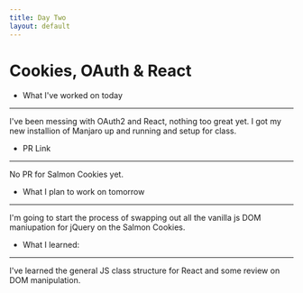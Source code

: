 ```yaml
---
title: Day Two
layout: default
---
```

# Cookies, OAuth & React
- What I've worked on today
***
I've been messing with OAuth2 and React, nothing too great yet. I got my new installion of Manjaro up and running and setup for class.
- PR Link
***
No PR for Salmon Cookies yet.
- What I plan to work on tomorrow
***
I'm going to start the process of swapping out all the vanilla js DOM maniupation for jQuery on the Salmon Cookies.
- What I learned:
***
I've learned the general JS class structure for React and some review on DOM manipulation.

